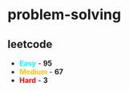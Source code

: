 # problem-solving

## leetcode

- <span style="color :  #00ffff">**Easy**</span> - **95**
- <span style="color :  #ffc20e">**Medium**</span> - **67**
- <span style="color :  red">**Hard**</span> - **3**
